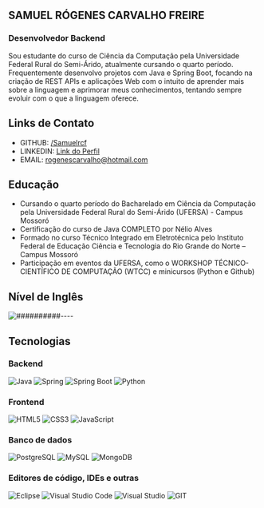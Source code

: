 ## SAMUEL RÓGENES CARVALHO FREIRE
### Desenvolvedor Backend

Sou estudante do curso de Ciência da Computação pela Universidade Federal Rural do Semi-Árido, atualmente cursando o quarto período. Frequentemente desenvolvo projetos com Java e Spring Boot, focando na criação de REST APIs e aplicações Web com o intuito de aprender mais sobre a linguagem e aprimorar meus conhecimentos, tentando sempre evoluir com o que a linguagem oferece.

## Links de Contato
- GITHUB: [/Samuelrcf](https://github.com/Samuelrcf)
- LINKEDIN: [Link do Perfil](https://www.linkedin.com/in/samuel-r%C3%B3genes-69a25b238/)
- EMAIL: rogenescarvalho@hotmail.com

## Educação
- Cursando o quarto período do Bacharelado em Ciência da Computação pela Universidade Federal Rural do Semi-Árido (UFERSA) - Campus Mossoró
- Certificação do curso de Java COMPLETO por Nélio Alves
- Formado no curso Técnico Integrado em Eletrotécnica pelo Instituto Federal de Educação Ciência e Tecnologia do Rio Grande do Norte – Campus Mossoró
- Participação em eventos da UFERSA, como o WORKSHOP TÉCNICO-CIENTÍFICO DE COMPUTAÇÃO (WTCC) e minicursos (Python e Github)

## Nível de Inglês
![##########----](https://progress-bar.dev/80?width=200&color=orange)

## Tecnologias
### Backend
![Java](https://img.shields.io/badge/Java-ED8B00?style=for-the-badge&logo=openjdk&logoColor=white) ![Spring](https://img.shields.io/badge/Spring-6DB33F?style=for-the-badge&logo=spring&logoColor=white) ![Spring Boot](https://img.shields.io/badge/Spring_Boot-F2F4F9?style=for-the-badge&logo=spring-boot) ![Python](https://img.shields.io/badge/python-3670A0?style=for-the-badge&logo=python&logoColor=white)

### Frontend
![HTML5](https://img.shields.io/badge/HTML5-E34F26?style=for-the-badge&logo=html5&logoColor=white) ![CSS3](https://img.shields.io/badge/CSS3-1572B6?style=for-the-badge&logo=css3&logoColor=white) ![JavaScript](https://img.shields.io/badge/JavaScript-F7DF1E?style=for-the-badge&logo=javascript&logoColor=black)

### Banco de dados
![PostgreSQL](https://img.shields.io/badge/PostgreSQL-316192?style=for-the-badge&logo=postgresql&logoColor=white) ![MySQL](https://shields.io/badge/MySQL-lightgrey?logo=mysql&style=plastic&logoColor=white&labelColor=white) ![MongoDB](https://img.shields.io/badge/MongoDB-4EA94B?style=for-the-badge&logo=mongodb&logoColor=white)

### Editores de código, IDEs e outras
![Eclipse](https://img.shields.io/badge/Eclipse-2C2255?style=for-the-badge&logo=eclipse&logoColor=white) ![Visual Studio Code](https://img.shields.io/badge/Visual_Studio_Code-0078D4?style=for-the-badge&logo=visual%20studio%20code&logoColor=white) ![Visual Studio](https://img.shields.io/badge/Visual_Studio-5C2D91?style=for-the-badge&logo=visual%20studio&logoColor=white) ![GIT](https://img.shields.io/badge/GIT-E44C30?style=for-the-badge&logo=git&logoColor=white)
